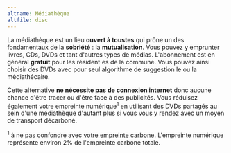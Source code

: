 ```yaml
---
altname: Médiathèque
altfile: disc
---
```


La médiathèque est un lieu **ouvert à toustes** qui prône un des fondamentaux de la **sobriété** : la **mutualisation**. Vous pouvez y emprunter livres, CDs, DVDs et tant d'autres types de médias. L'abonnement est en général **gratuit** pour les résident⋅es de la commune. Vous pouvez ainsi choisir des DVDs avec pour seul algorithme de suggestion le ou la médiathécaire.

Cette alternative **ne nécessite pas de connexion internet** donc aucune chance d'être tracer ou d'être face à des publicités. Vous réduisez également votre empreinte numérique<sup>1</sup> en utilisant des DVDs partagés au sein d'une médiathèque d'autant plus si vous vous y rendez avec un moyen de transport décarboné.

<sup>1</sup> à ne pas confondre avec [votre empreinte carbone](https://nosgestesclimat.fr/). L'empreinte numérique représente environ 2% de l'empreinte carbone totale.
